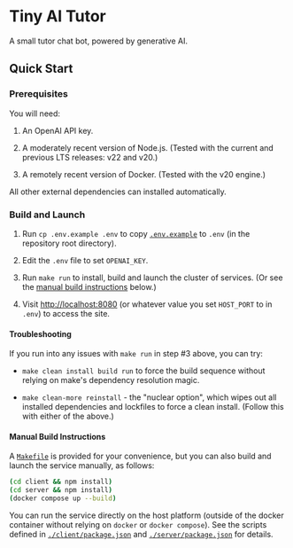 # Tiny AI Tutor

A small tutor chat bot, powered by generative AI.

## Quick Start

### Prerequisites

You will need:

1. An OpenAI API key.

2. A moderately recent version of Node.js. (Tested with the current and previous LTS releases: v22 and v20.)

3. A remotely recent version of Docker. (Tested with the v20 engine.)

All other external dependencies can installed automatically.

### Build and Launch

1. Run `cp .env.example .env` to copy  [`.env.example`](./.env.example) to `.env` (in the repository root directory).

2. Edit the `.env` file to set `OPENAI_KEY`.

3. Run `make run` to install, build and launch the cluster of services. (Or see the [manual build instructions](#manual-build-instructions) below.)

4. Visit <http://localhost:8080> (or whatever value you set `HOST_PORT` to in `.env`) to access the site.

#### Troubleshooting

If you run into any issues with `make run` in step #3 above, you can try:

  * `make clean install build run` to force the build sequence without relying on make's dependency resolution magic.

  * `make clean-more reinstall` - the "nuclear option", which wipes out all installed dependencies and lockfiles to force a clean install. (Follow this with either of the above.)

#### Manual Build Instructions

A [`Makefile`](./Makefile) is provided for your convenience, but you can also build and launch the service manually, as follows:

```bash
(cd client && npm install)
(cd server && npm install)
(docker compose up --build)
```

You can run the service directly on the host platform (outside of the docker container without relying on `docker` or `docker compose`). See the scripts defined in [`./client/package.json`](./client/package.json) and [`./server/package.json`](./server/package.json) for details.
